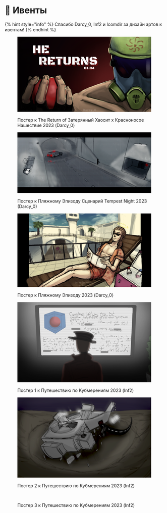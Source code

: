 # 🎉 Ивенты

{% hint style="info" %}
Спасибо Darcy\_0, Inf2 и Icomdir за дизайн артов к ивентам!
{% endhint %}

<figure><img src="../.gitbook/assets/The Return Of Lost Chaos.png" alt=""><figcaption><p>Постер к The Return of Затерянный Хаосит x Красноносое Нашествие 2023 (Darcy_0)</p></figcaption></figure>

<div>

<figure><img src="../.gitbook/assets/Beach Episode Tempest Night 2023.png" alt=""><figcaption><p>Постер к Пляжному Эпизоду Сценарий Tempest Night 2023 (Darcy_0)</p></figcaption></figure>

 

<figure><img src="../.gitbook/assets/Beach Episode 2023.png" alt=""><figcaption><p>Постер к Пляжному Эпизоду 2023 (Darcy_0)</p></figcaption></figure>

</div>

<div>

<figure><img src="../.gitbook/assets/Cubemension One.png" alt=""><figcaption><p>Постер 1 к Путешествию по Кубмерениям 2023 (Inf2)</p></figcaption></figure>

 

<figure><img src="../.gitbook/assets/Cubemension Three.png" alt=""><figcaption><p>Постер 2 к Путешествию по Кубмерениям 2023 (Inf2)</p></figcaption></figure>

 

<figure><img src="../.gitbook/assets/Cubemension Two.png" alt=""><figcaption><p>Постер 3 к Путешествию по Кубмерениям 2023 (Inf2)</p></figcaption></figure>

</div>
